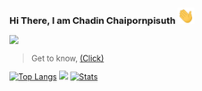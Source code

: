 ### Hi There, I am Chadin Chaipornpisuth <img  src="https://raw.githubusercontent.com/ABSphreak/ABSphreak/master/gifs/Hi.gif" width="30px">
![](https://komarev.com/ghpvc/?username=PingHuskar&label=PROFILE+VIEWS)
> Get to know, [(Click)](https://chadindev.in.th/)

[![Top Langs](https://github-readme-stats.vercel.app/api/top-langs/?username=pinghuskar&layout=compact&theme=tokyonight&langs_count=10)](https://github.com/anuraghazra/github-readme-stats)
<img src="https://github-readme-stackoverflow.vercel.app/?userID=13237580&theme=dark" height="250">
[![Stats](https://github-readme-stats.vercel.app/api?username=PingHuskar&show_icons=true&theme=radical&include_all_commits=true)](#)
